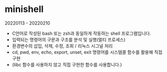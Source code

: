 # minishell
20220113 - 20220210
- C언어로 작성된 bash 또는 zsh과 동일하게 작동하는 shell 프로그램입니다.
- 입력되는 명령어의 구문과 구조를 분석 및 실행(멀티 프로세스)
- 환경변수의 삽입, 삭제, 수정, 조회 / 리눅스 시그널 처리
- cd, pwd, env, echo, export, unset, exit 명령어를 시스템콜 함수를 활용해 직접 구현
- (libc 함수를 사용하지 않고 직접 구현한 함수를 사용합니다.)
